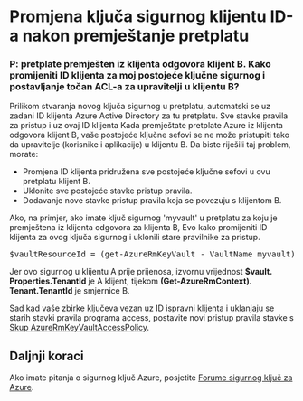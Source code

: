 <properties
    pageTitle="ID klijenta ključa sigurnog promijeniti nakon pretplatu premještanje | Microsoft Azure"
    description="Saznajte kako se prebaciti ID klijenta za ključne sigurnog nakon premještanja pretplatu na drugi klijent"
    services="key-vault"
    documentationCenter=""
    authors="amitbapat"
    manager="mbaldwin"
    tags="azure-resource-manager"/>

<tags
    ms.service="key-vault"
    ms.workload="identity"
    ms.tgt_pltfrm="na"
    ms.devlang="na"
    ms.topic="hero-article"
    ms.date="09/13/2016"
    ms.author="ambapat"/>

# <a name="change-a-key-vault-tenant-id-after-a-subscription-move"></a>Promjena ključa sigurnog klijentu ID-a nakon premještanje pretplatu
### <a name="q-my-subscription-was-moved-from-tenant-a-to-tenant-b-how-do-i-change-the-tenant-id-for-my-existing-key-vault-and-set-correct-acls-for-principals-in-tenant-b"></a>P: pretplate premješten iz klijenta odgovora klijent B. Kako promijeniti ID klijenta za moj postojeće ključne sigurnog i postavljanje točan ACL-a za upravitelji u klijentu B?

Prilikom stvaranja novog ključa sigurnog u pretplatu, automatski se uz zadani ID klijenta Azure Active Directory za tu pretplatu. Sve stavke pravila za pristup i uz ovaj ID klijenta Kada premještate pretplate Azure iz klijenta odgovora klijent B, vaše postojeće ključne sefovi se ne može pristupiti tako da upravitelje (korisnike i aplikacije) u klijentu B. Da biste riješili taj problem, morate:

- Promjena ID klijenta pridružena sve postojeće ključne sefovi u ovu pretplatu klijent B.
- Uklonite sve postojeće stavke pristup pravila.
- Dodavanje nove stavke pristup pravila koja se povezuju s klijentom B.

Ako, na primjer, ako imate ključ sigurnog 'myvault' u pretplatu za koju je premještena iz klijenta odgovora za klijenta B, Evo kako promijeniti ID klijenta za ovog ključa sigurnog i uklonili stare pravilnike za pristup.

<pre>
$vaultResourceId = (get-AzureRmKeyVault - VaultName myvault). ResourceId $vault = Get-AzureRmResource – ResourceId $vaultResourceId - ExpandProperties $vault. Properties.TenantId = (Get-AzureRmContext). Tenant.TenantId $vault. Properties.AccessPolicies = @() skup AzureRmResource - ResourceId $vaultResourceId-svojstva $vault. Svojstva
</pre>

Jer ovo sigurnog u klijentu A prije prijenosa, izvornu vrijednost **$vault. Properties.TenantId** je A klijent, tijekom **(Get-AzureRmContext). Tenant.TenantId** je smjernice B.

Sad kad vaše zbirke ključeva vezan uz ID ispravni klijenta i uklanjaju se starih stavki pravila programa access, postavite novi pristup pravila stavke s [Skup AzureRmKeyVaultAccessPolicy](https://msdn.microsoft.com/library/mt603625.aspx).

## <a name="next-steps"></a>Daljnji koraci

Ako imate pitanja o sigurnog ključ Azure, posjetite [Forume sigurnog ključ za Azure](https://social.msdn.microsoft.com/forums/azure/home?forum=AzureKeyVault).
